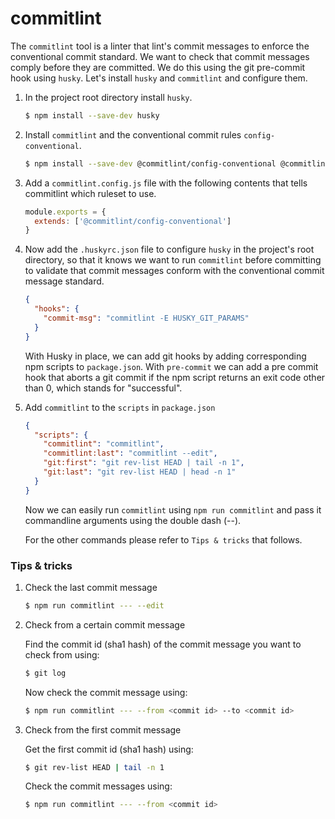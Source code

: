 # commitlint

The `commitlint` tool is a linter that lint's commit messages to enforce the conventional commit standard. We want to check that commit messages comply before they are committed. We do this using the git pre-commit hook using `husky`. Let's install `husky` and `commitlint` and configure them.

1. In the project root directory install `husky`.

   ```bash
   $ npm install --save-dev husky
   ```

2. Install `commitlint` and the conventional commit rules `config-conventional`.

    ```bash
   $ npm install --save-dev @commitlint/config-conventional @commitlint/cli
   ```

3. Add a `commitlint.config.js` file with the following contents that tells commitlint which ruleset to use.

   ```js
   module.exports = {
     extends: ['@commitlint/config-conventional']
   }
   ```

3. Now add the `.huskyrc.json` file to configure `husky` in the project's root directory, so that it knows we want to run `commitlint` before committing to validate that commit messages conform with the conventional commit message standard.

   ```json
   {
     "hooks": {
       "commit-msg": "commitlint -E HUSKY_GIT_PARAMS"
     }
   }
   ```

    With Husky in place, we can add git hooks by adding corresponding npm scripts to `package.json`. With `pre-commit` we can add a pre commit hook that aborts a git commit if the npm script returns an exit code other than 0, which stands for "successful".

4. Add `commitlint` to the `scripts` in `package.json`

   ```json
   {
     "scripts": {
       "commitlint": "commitlint",
       "commitlint:last": "commitlint --edit",
       "git:first": "git rev-list HEAD | tail -n 1",
       "git:last": "git rev-list HEAD | head -n 1"
     }
   }
   ```

   Now we can easily run `commitlint` using `npm run commitlint` and pass it commandline arguments using the double dash (--).

   For the other commands please refer to `Tips & tricks` that follows.

### Tips & tricks

1. Check the last commit message

   ```bash
   $ npm run commitlint --- --edit
   ```

2. Check from a certain commit message

   Find the commit id (sha1 hash) of the commit message you want to check from using:

   ```bash
   $ git log
   ```

   Now check the commit message using:

   ```bash
   $ npm run commitlint --- --from <commit id> --to <commit id>
   ```

3. Check from the first commit message

   Get the first commit id (sha1 hash) using:

   ```bash
   $ git rev-list HEAD | tail -n 1
   ```

   Check the commit messages using:

   ```bash
   $ npm run commitlint --- --from <commit id>
   ```
